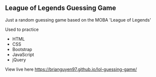 ## League of Legends Guessing Game

Just a random guessing game based on the MOBA 'League of Legends'

Used to practice

- HTML
- CSS
- Bootstrap
- JavaScript
- jQuery

View live here
https://brianguyen97.github.io/lol-guessing-game/
